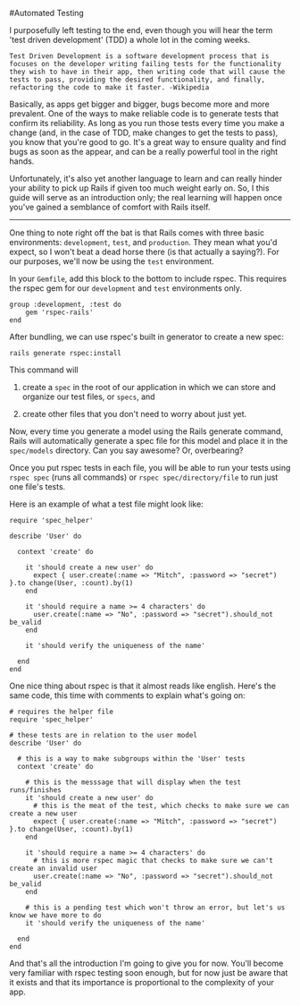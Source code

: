 #Automated Testing

I purposefully left testing to the end, even though you will hear the term 'test driven development' (TDD) a whole lot in the coming weeks.

	Test Driven Development is a software development process that is focuses on the developer writing failing tests for the functionality they wish to have in their app, then writing code that will cause the tests to pass, providing the desired functionality, and finally, refactoring the code to make it faster. -Wikipedia

Basically, as apps get bigger and bigger, bugs become more and more prevalent. One of the ways to make reliable code is to generate tests that confirm its reliability. As long as you run those tests every time you make a change (and, in the case of TDD, make changes to get the tests to pass), you know that you're good to go. It's a great way to ensure quality and find bugs as soon as the appear, and can be a really powerful tool in the right hands.

Unfortunately, it's also yet another language to learn and can really hinder your ability to pick up Rails if given too much weight early on. So, I this guide will serve as an introduction only; the real learning will happen once you've gained a semblance of comfort with Rails itself.

---

One thing to note right off the bat is that Rails comes with three basic environments: `development`, `test`, and `production`. They mean what you'd expect, so I won't beat a dead horse there (is that actually a saying?). For our purposes, we'll now be using the `test` environment.

In your `Gemfile`, add this block to the bottom to include rspec. This requires the rspec gem for our `development` and `test` environments only.
	
	group :development, :test do
		gem 'rspec-rails'
	end

After bundling, we can use rspec's built in generator to create a new spec:
 
	rails generate rspec:install

This command will
	
1. create a `spec` in the root of our application in which we can store and organize our test files, or `specs`, and

2. create other files that you don't need to worry about just yet.
    
Now, every time you generate a model using the Rails generate command, Rails will automatically generate a spec file for this model and place it in the `spec/models` directory. Can you say awesome? Or, overbearing?

Once you put rspec tests in each file, you will be able to run your tests using `rspec spec` (runs all commands) or `rspec spec/directory/file` to run just one file's tests.

Here is an example of what a test file might look like:

	require 'spec_helper'
	
	describe 'User' do
		
	  context 'create' do

	    it 'should create a new user' do
	      expect { user.create(:name => "Mitch", :password => "secret") }.to change(User, :count).by(1)
	    end

	    it 'should require a name >= 4 characters' do
	      user.create(:name => "No", :password => "secret").should_not be_valid
    	end
    	
    	it 'should verify the uniqueness of the name'
    	
      end
    end
    
One nice thing about rspec is that it almost reads like english. Here's the same code, this time with comments to explain what's going on:

	# requires the helper file
	require 'spec_helper'
	
	# these tests are in relation to the user model
	describe 'User' do
		
	  # this is a way to make subgroups within the 'User' tests
	  context 'create' do

		# this is the messsage that will display when the test runs/finishes
	    it 'should create a new user' do
	      # this is the meat of the test, which checks to make sure we can create a new user
	      expect { user.create(:name => "Mitch", :password => "secret") }.to change(User, :count).by(1)
	    end

	    it 'should require a name >= 4 characters' do
	      # this is more rspec magic that checks to make sure we can't create an invalid user
	      user.create(:name => "No", :password => "secret").should_not be_valid
    	end
    	
    	# this is a pending test which won't throw an error, but let's us know we have more to do
    	it 'should verify the uniqueness of the name'
    	
      end
    end

And that's all the introduction I'm going to give you for now. You'll become very familiar with rspec testing soon enough, but for now just be aware that it exists and that its importance is proportional to the complexity of your app.
